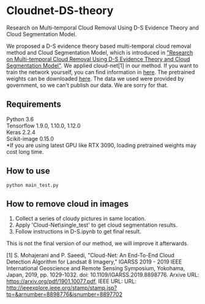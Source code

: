 # Cloudnet-DS-theory
Research on Multi-temporal Cloud Removal Using D-S Evidence Theory and Cloud Segmentation Model.


We proposed a D-S evidence theory based multi-temporal cloud removal method and Cloud Segmentation Model, which is introduced in ["Research on Multi-temporal Cloud Removal Using D-S Evidence Theory and Cloud Segmentation Model"](https://link.springer.com/chapter/10.1007/978-3-031-20497-5_14). We applied cloud-net[1] in our method. If you want to train the network yourself, you can find information in [here](https://github.com/SorourMo/Cloud-Net-A-semantic-segmentation-CNN-for-cloud-detection/tree/6c30ad6482847c855337baa5f17c24adaf5e5cda). The pretrained weights can be downloaded [here](https://vault.sfu.ca/index.php/s/2Xk6ZRbwfnjrOtu). The data we used were provided by government, so we can't publish our data. We are sorry for that.

## Requirements
Python 3.6<br>
Tensorflow 1.9.0, 1.10.0, 1.12.0<br>
Keras 2.2.4<br>
Scikit-image 0.15.0<br>
*If you are using latest GPU like RTX 3090, loading pretrained weights may cost long time. <br>

## How to use
```
python main_test.py
```
## How to remove cloud in images
1. Collect a series of cloudy pictures in same location.
2. Apply 'Cloud-Net\single_test' to get cloud segmentation results.
3. Follow instructions in D-S.ipynb to get final result.

This is not the final version of our method, we will improve it afterwards.

[1] S. Mohajerani and P. Saeedi, "Cloud-Net: An End-To-End Cloud Detection Algorithm for Landsat 8 Imagery," IGARSS 2019 - 2019 IEEE International Geoscience and Remote Sensing Symposium, Yokohama, Japan, 2019, pp. 1029-1032. doi: 10.1109/IGARSS.2019.8898776. Arxive URL: https://arxiv.org/pdf/1901.10077.pdf, IEEE URL: URL: http://ieeexplore.ieee.org/stamp/stamp.jsp?tp=&arnumber=8898776&isnumber=8897702


